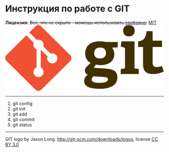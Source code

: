# Инструкция по работе с GIT

**Лицензия:** ~~Все, что не скрыто - можешь использовать [свободно](https://www.meme-arsenal.com/memes/cdbd9b6a3d3be83a8a6554a5b582a374.jpg).~~ [MIT](license.md) 
![git-logo](/pic/1920px-Git-logo.svg.png) 

---
1. git config
2. git init
3. git add
4. git commit
5. git status


---

GIT logo by Jason Long. http://git-scm.com/downloads/logos, license [CC BY 3.0](https://creativecommons.org/licenses/by/3.0/)